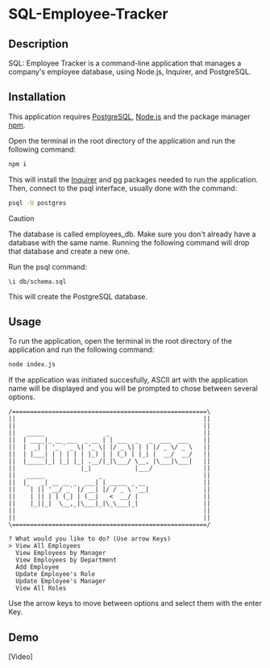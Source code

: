 # SQL-Employee-Tracker

## Description

SQL: Employee Tracker is a command-line application that manages a company's employee database, using Node.js, Inquirer, and PostgreSQL.

## Installation

This application requires [PostgreSQL](https://www.postgresql.org), [Node.js](https://nodejs.org/) and the package manager [npm](https://www.npmjs.com/).

Open the terminal in the root directory of the application and run the following command:

```bash
npm i
```
This will install the [Inquirer](https://www.npmjs.com/package/inquirer) and [pg](https://www.npmjs.com/package/pg) packages needed to run the application.
Then, connect to the psql interface, usually done with the command:

```bash
psql -U postgres
```
> [!CAUTION]
> The database is called employees_db. Make sure you don't already have a database with the same name. Running the following command will drop that database and create a new one.

Run the psql command:

```psql
\i db/schema.sql
```
This will create the PostgreSQL database.

## Usage
To run the application, open the terminal in the root directory of the application and run the following command:
```bash
node index.js
```
If the application was initiated succesfully, ASCII art with the application name will be displayed and you will be prompted to chose between several options.
```
/======================================================\
||                                                    ||
||                                                    ||
||   _____                 _                          ||
||  | ____|_ __ ___  _ __ | | ___  _   _  ___  ___    ||
||  |  _| | '_ ` _ \| '_ \| |/ _ \| | | |/ _ \/ _ \   ||
||  | |___| | | | | | |_) | | (_) | |_| |  __/  __/   ||
||  |_____|_| |_| |_| .__/|_|\___/ \__, |\___|\___|   ||
||                  |_|            |___/              ||
||   _____               _                            ||
||  |_   _| __ __ _  ___| | _____ _ __                ||
||    | || '__/ _` |/ __| |/ / _ \ '__|               ||
||    | || | | (_| | (__|   <  __/ |                  ||
||    |_||_|  \__,_|\___|_|\_\___|_|                  ||
||                                                    ||
||                                                    ||
\======================================================/

? What would you like to do? (Use arrow Keys)
> View All Employees
  View Employees by Manager
  View Employees by Department
  Add Employee
  Update Employee's Role
  Update Employee's Manager
  View All Roles
```
Use the arrow keys to move between options and select them with the enter Key.

## Demo
[Video]
